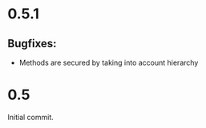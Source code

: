 # 0.5.1

## Bugfixes:

* Methods are secured by taking into account hierarchy

# 0.5

Initial commit.